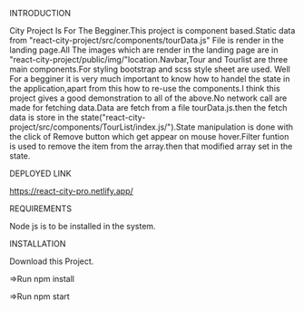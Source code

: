 INTRODUCTION


City Project Is For The Begginer.This project is component based.Static data from "react-city-project/src/components/tourData.js" File is render in the landing page.All The images which are render in the landing page are in "react-city-project/public/img/"location.Navbar,Tour and Tourlist are three main components.For styling bootstrap and scss style sheet are used.
     Well For a begginer it is very much important to know how to handel the state in the application,apart from this how to re-use the components.I think this project gives a good demonstration to all of the above.No network call are made for fetching data.Data are fetch from a file tourData.js.then the fetch data is store in the state("react-city-project/src/components/TourList/index.js/").State manipulation is done with the click of Remove button which get appear on mouse hover.Filter funtion is used to remove the item from the array.then that modified array set in the state.   



DEPLOYED LINK

https://react-city-pro.netlify.app/

REQUIREMENTS

Node js is to be installed in the system.

INSTALLATION

Download this Project.

=>Run npm install

=>Run npm start
